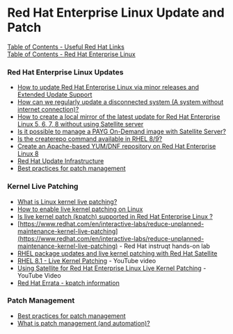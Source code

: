 # Red Hat Enterprise Linux Update and Patch


[Table of Contents - Useful Red Hat Links](https://github.com/pslucas0212/UsefulRedHatLinks)  
[Table of Contents - Red Hat Enterprise Linux](https://github.com/pslucas0212/Red-Hat-Enterprise-Linux-Table-of-Contents)

### Red Hat Enterprise Linux Updates
- [How to update Red Hat Enterprise Linux via minor releases and Extended Update Support](https://www.redhat.com/en/blog/how-update-red-hat-enterprise-linux-tvia-minor-releases-and-extended-update-support)
- [How can we regularly update a disconnected system (A system without internet connection)?](https://access.redhat.com/solutions/29269)
- [How to create a local mirror of the latest update for Red Hat Enterprise Linux 5, 6, 7, 8 without using Satellite server](https://access.redhat.com/solutions/23016)
- [Is it possible to manage a PAYG On-Demand image with Satellite Server?](https://access.redhat.com/solutions/5962181)
- [Is the createrepo command available in RHEL 8/9?](https://access.redhat.com/solutions/3755901)
- [Create an Apache-based YUM/DNF repository on Red Hat Enterprise Linux 8]()
- [Red Hat Update Infrastructure](https://access.redhat.com/products/red-hat-update-infrastructure)
- [Best practices for patch management](https://www.redhat.com/en/blog/best-practices-patch-management)

### Kernel Live Patching
- [What is Linux kernel live patching?](https://www.redhat.com/en/topics/linux/what-is-linux-kernel-live-patching)
- [How to enable live kernel patching on Linux](https://www.redhat.com/sysadmin/kernel-live-patching-linux)
- [Is live kernel patch (kpatch) supported in Red Hat Enterprise Linux ?](https://access.redhat.com/solutions/2206511)
- [https://www.redhat.com/en/interactive-labs/reduce-unplanned-maintenance-kernel-live-patching](https://www.redhat.com/en/interactive-labs/reduce-unplanned-maintenance-kernel-live-patching) - Red Hat instruqt hands-on lab
- [RHEL package updates and live kernel patching with Red Hat Satellite](https://www.redhat.com/en/blog/rhel-package-updates-and-live-kernel-patching-red-hat-satellite)
- [RHEL 8.1 - Live Kernel Patching](https://www.youtube.com/watch?v=RHKESTHFm0o) - YouTube video
- [Using Satellite for Red Hat Enterprise Linux Live Kernel Patching](https://www.youtube.com/watch?v=lUofdsUXcZ8) - YouTube Video
- [Red Hat Errata - kpatch information](https://access.redhat.com/errata-search/?q=kpatch&p=1&sort=portal_publication_date+desc&rows=10&portal_product=Red%5C+Hat%5C+Enterprise%5C+Linux)

### Patch Management
- [Best practices for patch management](https://www.redhat.com/en/blog/best-practices-patch-management)
- [What is patch management (and automation)?](https://www.redhat.com/en/topics/management/what-patch-management-and-automation)
